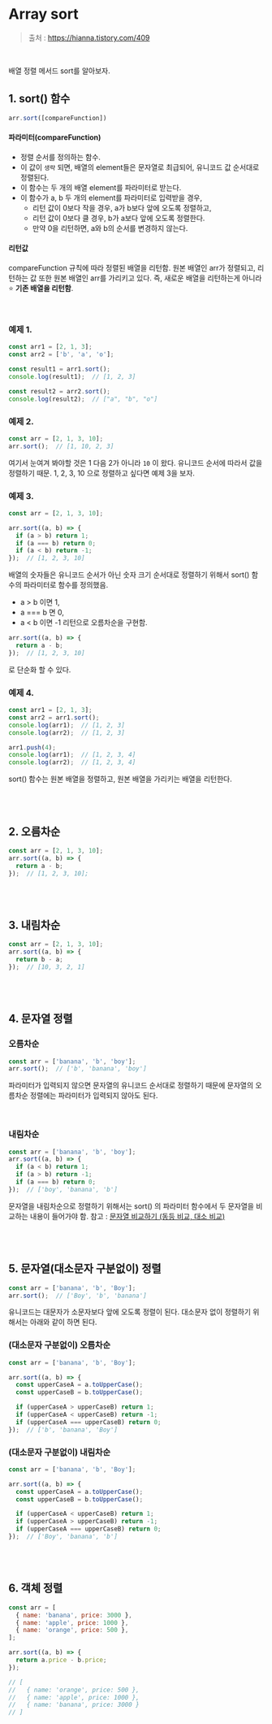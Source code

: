 # Array sort

> 출처 : https://hianna.tistory.com/409

<br/>

배열 정렬 메서드 sort를 알아보자.

## 1. sort() 함수

```js
arr.sort([compareFunction])
```

#### 파라미터(compareFunction)

- 정렬 순서를 정의하는 함수.
- 이 값이 `생략` 되면, 배열의 element들은 문자열로 최급되어, 유니코드 값 순서대로 정렬된다.
- 이 함수는 두 개의 배열 element를 파라미터로 받는다.
- 이 함수가 a, b 두 개의 element를 파라미터로 입력받을 경우,
  - 리턴 값이 0보다 작을 경우, a가 b보다 앞에 오도록 정렬하고,
  - 리턴 값이 0보다 클 경우, b가 a보다 앞에 오도록 정렬한다.
  - 만약 0을 리턴하면, a와 b의 순서를 변경하지 않는다.

#### 리턴값

compareFunction 규칙에 따라 정렬된 배열을 리턴함. 원본 배열인 arr가 정렬되고, 리턴하는 값 또한 원본 배열인 arr를 가리키고 있다. 즉, 새로운 배열을 리턴하는게 아니라 ⭐️ **기존 배열을 리턴함**.

<br/>

### 예제 1.

```js
const arr1 = [2, 1, 3];
const arr2 = ['b', 'a', 'o'];

const result1 = arr1.sort();
console.log(result1);  // [1, 2, 3]

const result2 = arr2.sort();
console.log(result2);  // ["a", "b", "o"]
```

### 예제 2.

```js
const arr = [2, 1, 3, 10];
arr.sort();  // [1, 10, 2, 3]
```

여기서 눈여겨 봐야할 것은 1 다음 2가 아니라 `10` 이 왔다. 유니코드 순서에 따라서 값을 정렬하기 때문. 1, 2, 3, 10 으로 정렬하고 싶다면 예제 3을 보자.

### 예제 3.

```js
const arr = [2, 1, 3, 10];

arr.sort((a, b) => {
  if (a > b) return 1;
  if (a === b) return 0;
  if (a < b) return -1;
});  // [1, 2, 3, 10]
```

배열의 숫자들은 유니코드 순서가 아닌 숫자 크기 순서대로 정렬하기 위해서 sort() 함수의 파라미터로 함수를 정의했음.

- a > b 이면 1,
- a === b 면 0,
- a < b 이면 -1 리턴으로 오름차순을 구현함.

```js
arr.sort((a, b) => {
  return a - b;
});  // [1, 2, 3, 10]
```

로 단순화 할 수 있다.

### 예제 4.

```js
const arr1 = [2, 1, 3];
const arr2 = arr1.sort();
console.log(arr1);  // [1, 2, 3]
console.log(arr2);  // [1, 2, 3]

arr1.push(4);
console.log(arr1);  // [1, 2, 3, 4]
console.log(arr2);  // [1, 2, 3, 4]
```

sort() 함수는 원본 배열을 정렬하고, 원본 배열을 가리키는 배열을 리턴한다.

<br/>

<br/>

## 2. 오름차순

```js
const arr = [2, 1, 3, 10];
arr.sort((a, b) => {
  return a - b;
});  // [1, 2, 3, 10];
```

<br/>

<br/>

## 3. 내림차순

```js
const arr = [2, 1, 3, 10];
arr.sort((a, b) => {
  return b - a;
});  // [10, 3, 2, 1]
```

<br/>

<br/>

## 4. 문자열 정렬

### 오름차순

```js
const arr = ['banana', 'b', 'boy'];
arr.sort();  // ['b', 'banana', 'boy']
```

파라미터가 입력되지 않으면 문자열의 유니코드 순서대로 정렬하기 때문에 문자열의 오름차순 정렬에는 파라미터가 입력되지 않아도 된다.

<br/>

### 내림차순

```js
const arr = ['banana', 'b', 'boy'];
arr.sort((a, b) => {
  if (a < b) return 1;
  if (a > b) return -1;
  if (a === b) return 0;
});  // ['boy', 'banana', 'b']
```

문자열을 내림차순으로 정렬하기 위해서는 sort() 의 파라미터 함수에서 두 문자열을 비교하는 내용이 들어가야 함. 참고 : [문자열 비교하기 (동등 비교, 대소 비교)](https://hianna.tistory.com/409)

<br/>

<br/>

## 5. 문자열(대소문자 구분없이) 정렬

```js
const arr = ['banana', 'b', 'Boy'];
arr.sort();  // ['Boy', 'b', 'banana']
```

유니코드는 대문자가 소문자보다 앞에 오도록 정렬이 된다. 대소문자 없이 정렬하기 위해서는 아래와 같이 하면 된다.

### (대소문자 구분없이) 오름차순

```js
const arr = ['banana', 'b', 'Boy'];

arr.sort((a, b) => {
  const upperCaseA = a.toUpperCase();
  const upperCaseB = b.toUpperCase();

  if (upperCaseA > upperCaseB) return 1;
  if (upperCaseA < upperCaseB) return -1;
  if (upperCaseA === upperCaseB) return 0;
});  // ['b', 'banana', 'Boy']
```

### (대소문자 구분없이) 내림차순

```js
const arr = ['banana', 'b', 'Boy'];

arr.sort((a, b) => {
  const upperCaseA = a.toUpperCase();
  const upperCaseB = b.toUpperCase();

  if (upperCaseA < upperCaseB) return 1;
  if (upperCaseA > upperCaseB) return -1;
  if (upperCaseA === upperCaseB) return 0;
});  // ['Boy', 'banana', 'b']
```

<br/>

<br/>

## 6. 객체 정렬

```js
const arr = [
  { name: 'banana', price: 3000 },
  { name: 'apple', price: 1000 },
  { name: 'orange', price: 500 },
];

arr.sort((a, b) => {
  return a.price - b.price;
});

// [
//   { name: 'orange', price: 500 },
//   { name: 'apple', price: 1000 },
//   { name: 'banana', price: 3000 }
// ]
```



